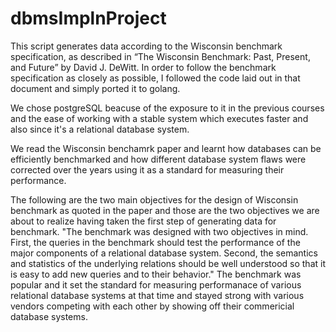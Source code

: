 # dbmsImplnProject

  This script generates data according to the Wisconsin benchmark specification, as described in “The Wisconsin Benchmark: Past, Present, and Future” by David J. DeWitt. In order to follow the benchmark specification as closely as possible, I followed the code laid out in that document and simply ported it to golang.
  
We chose postgreSQL beacuse of the exposure to it in the previous courses and the ease of working with a stable system which executes faster and also since it's a relational database system. 

We read the Wisconsin benchamrk paper and learnt how databases can be efficiently benchmarked and how different database system flaws were corrected over the years using it as a standard for measuring their performance. 

The following are the two main objectives for the design of Wisconsin benchmark as quoted in the paper and those are the two objectives we are about to realize having taken the first step of generating data for benchmark.
"The benchmark was designed with two objectives in mind. First, the queries in the benchmark should test the performance of the major components of a relational database system. Second, the semantics and statistics of the underlying relations should be well understood so that it is easy to add new queries and to their behavior."
The benchmark was popular and it set the standard for measuring performanace of various relational database systems at that time and stayed strong with various vendors competing with each other by showing off their commericial database systems.




 


